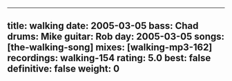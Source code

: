 
---
title: walking
date: 2005-03-05
bass:	Chad
drums:	Mike
guitar:	Rob
day: 2005-03-05
songs: [the-walking-song]
mixes: [walking-mp3-162]
recordings: walking-154
rating: 5.0
best: false
definitive: false
weight: 0
---
